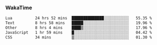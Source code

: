 ### WakaTime

<!--START_SECTION:waka-->

```txt
Lua          24 hrs 52 mins  ██████████████░░░░░░░░░░░   55.35 %
Text         8 hrs 58 mins   █████░░░░░░░░░░░░░░░░░░░░   19.96 %
Other        8 hrs 4 mins    ████▒░░░░░░░░░░░░░░░░░░░░   17.96 %
JavaScript   1 hr 59 mins    █░░░░░░░░░░░░░░░░░░░░░░░░   04.42 %
CSS          34 mins         ▒░░░░░░░░░░░░░░░░░░░░░░░░   01.30 %
```

<!--END_SECTION:waka-->

